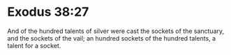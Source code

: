 # Exodus 38:27

And of the hundred talents of silver were cast the sockets of the sanctuary, and the sockets of the vail; an hundred sockets of the hundred talents, a talent for a socket.